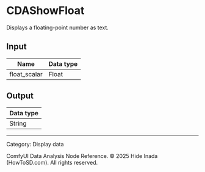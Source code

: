 # CDAShowFloat
Displays a floating-point number as text.

## Input
| Name | Data type |
|---|---|
| float_scalar | Float |

## Output
| Data type |
|---|
| String |

<HR>
Category: Display data

ComfyUI Data Analysis Node Reference. © 2025 Hide Inada (HowToSD.com). All rights reserved.
